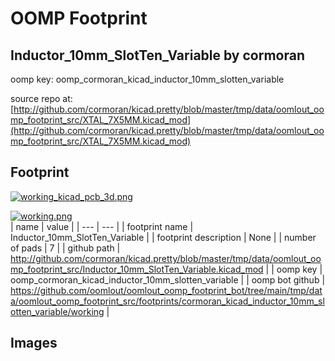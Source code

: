 # OOMP Footprint  
## Inductor_10mm_SlotTen_Variable  by cormoran  
  
oomp key: oomp_cormoran_kicad_inductor_10mm_slotten_variable  
  
source repo at: [http://github.com/cormoran/kicad.pretty/blob/master/tmp/data/oomlout_oomp_footprint_src/XTAL_7X5MM.kicad_mod](http://github.com/cormoran/kicad.pretty/blob/master/tmp/data/oomlout_oomp_footprint_src/XTAL_7X5MM.kicad_mod)  
## Footprint  
  
[![working_kicad_pcb_3d.png](working_kicad_pcb_3d_600.png)](working_kicad_pcb_3d.png)  
  
[![working.png](working_600.png)](working.png)  
| name | value | 
| --- | --- | 
| footprint name | Inductor_10mm_SlotTen_Variable | 
| footprint description | None | 
| number of pads | 7 | 
| github path | http://github.com/cormoran/kicad.pretty/blob/master/tmp/data/oomlout_oomp_footprint_src/Inductor_10mm_SlotTen_Variable.kicad_mod | 
| oomp key | oomp_cormoran_kicad_inductor_10mm_slotten_variable | 
| oomp bot github | https://github.com/oomlout/oomlout_oomp_footprint_bot/tree/main/tmp/data/oomlout_oomp_footprint_src/footprints/cormoran_kicad_inductor_10mm_slotten_variable/working | 
## Images  

